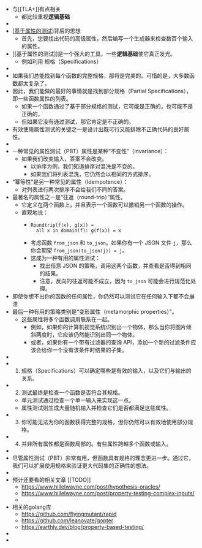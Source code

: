 - 与[[TLA+]]有点相关
	- 都比较重视**逻辑基础**
-
- [[基于属性的测试]](PBT)背后的思想
	- 首先，您要找出代码的高级属性，然后编写一个生成器来检查数百个输入的属性。
- [[基于属性的测试]]是一个强大的工具，一些**逻辑基础**使它真正发光。
	- 例如利用 规格（Specifications）
-
- 如果我们总能找到每个函数的完整规格，那将是完美的。可惜的是，大多数函数都太复杂了。
- 因此，我们能做的最好的事情就是找到部分规格（Partial Specifications），即一些函数属性的列表。
	- 如果一个函数通过了基于部分规格的测试，它可能是正确的，也可能不是正确的，
	- 但如果它没有通过测试，那它肯定是不正确的。
- 有效使用属性测试的关键之一是设计出既可行又能排除不正确代码的良好属性。
-
- 一种常见的属性测试（PBT）属性是某种“不变性”（invariance）：
	- 如果我们改变输入，答案不会改变。
		- 以排序为例，我们知道排序对混洗是不变的。
		- 如果我们将列表混洗，它仍然会以相同的方式排序。
- “幂等性”是另一种常见的属性（Idempotence）：
	- 对列表进行两次排序不会给我们不同的答案。
- 最著名的属性之一是“往返（round-trip）”属性。
	- 它定义在两个函数上，并且表示一个函数可以撤销另一个函数的操作。
	- 直观地说：
		- ```
		  Roundtrip(f(x), g(x)) =
		    all x in domain(f): g(f(x)) = x
		  ```
		- 考虑函数 `from_json` 和 `to_json`。如果你有一个 JSON 文件 `j`，那么你会期望 `from_json(to_json(j)) = j`。
		- 这成为一种有用的属性测试：
			- 找出任意 JSON 的策略，调用这两个函数，并查看是否得到相同的结果。
			- 注意，反向的往返可能不成立，因为 `to_json` 可能会进行规范化处理。
- 即使你想不出你的函数的任何属性，你仍然可以测试它在任何输入下都不会崩溃
- 最后一种有用的策略类别是“变形属性（metamorphic properties）”。
	- 这些属性将多个函数调用联系在一起。
		- 例如，如果你的计算机视觉系统识别出一个物体，那么当你将图片倾斜两度时，它应该仍然能识别出同一个物体。
		- 或者，如果你有一个带有过滤器的查询 API，添加一个新的过滤条件应该会给你一个没有该条件时结果的子集。
-
- 1. 规格（Specifications）可以确定哪些是有效的输入，以及它们与输出的关系。
- 2. 测试最终是检查一个函数是否符合其规格。
	- 单元测试通过检查一个单一输入来实现这一点。
	- 属性测试则生成大量随机输入并检查它们是否都满足这些属性。
- 3. 你可能无法为你的函数获得完整的规格，但你仍然可以有效地使用部分规格。
- 4. 并非所有属性都是函数局部的。有些属性跨越多个函数或输入。
-
- 尽管属性测试（PBT）非常有用，但函数具有规格的理念更进一步。通过它，我们可以扩展使用规格来验证更大代码集的正确性的想法。
-
- 预计还要看的相关文章 [[TODO]]
	- https://www.hillelwayne.com/post/hypothesis-oracles/
	- https://www.hillelwayne.com/post/property-testing-complex-inputs/
	-
- 相关的golang库
	- https://github.com/flyingmutant/rapid
	- https://github.com/leanovate/gopter
	- https://earthly.dev/blog/property-based-testing/
-
-